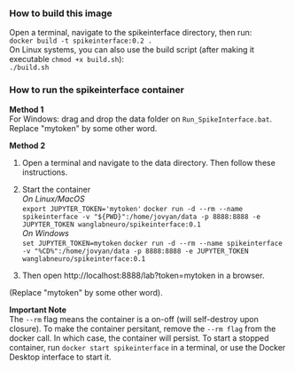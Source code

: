 ### How to build this image
Open a terminal, navigate to the spikeinterface directory, then run:   
`docker build -t spikeinterface:0.2 .`  
On Linux systems, you can also use the build script (after making it executable `chmod +x build.sh`):    
`./build.sh`  

### How to run the spikeinterface container
**Method 1**  
For Windows: drag and drop the data folder on `Run_SpikeInterface.bat`. Replace "mytoken" by  some other word.   
  
**Method 2**  
1. Open a terminal and navigate to the data directory. Then follow these instructions.  
2. Start the container  
*On Linux/MacOS*  
`export JUPYTER_TOKEN='mytoken'`
`docker run -d --rm --name spikeinterface -v "${PWD}":/home/jovyan/data -p 8888:8888 -e JUPYTER_TOKEN wanglabneuro/spikeinterface:0.1`  
*On Windows*  
`set JUPYTER_TOKEN=mytoken`
`docker run -d --rm --name spikeinterface -v "%CD%":/home/jovyan/data -p 8888:8888 -e JUPYTER_TOKEN wanglabneuro/spikeinterface:0.1`  
  
3. Then open http://localhost:8888/lab?token=mytoken in a browser.   

(Replace "mytoken" by some other word). 

**Important Note**  
The `--rm` flag means the container is a on-off (will self-destroy upon closure). 
To make the container persitant, remove the `--rm flag` from the docker call. In which case, the container will persist. To start a stopped container, run `docker start spikeinterface` in a terminal, or use the Docker Desktop interface to start it.  


  





